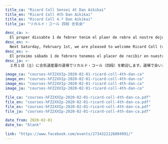 ```yaml
---
title_ca: "Ricard Coll Sensei 4t Dan Aikikai"
title_en: "Ricard Coll 4th Dan Aikikai"
title_es: "Ricard Coll 4.º Dan Aikikai"
title_ja: "リカルド・コール 四段 合気会"

desc_ca: >-
  El proper dissabte 1 de febrer tenim el plaer de rebre al nostre dojo a Ricard Coll (4t dan Aikikai). Animeu-vos!
desc_en: >-
  Next Saturday, February 1st, we are pleased to welcome Ricard Coll (4th dan Aikikai) to our dojo. See you on the mat!
desc_es: >-
  El próximo sábado 1 de febrero tenemos el placer de recibir en nuestro dojo a Ricard Coll (4.º dan Aikikai). Os esperamos!
desc_ja: >-
  ２月１日（土）に合気道産靈の道場でリカルド・コール（四段）を歓迎します。道場で会いましょう！

image_ca: "courses-hFZ2XXIp-2020-02-01-ricard-coll-4th-dan-ca"
image_en: "courses-hFZ2XXIp-2020-02-01-ricard-coll-4th-dan-ca"
image_es: "courses-hFZ2XXIp-2020-02-01-ricard-coll-4th-dan-ca"
image_ja: "courses-hFZ2XXIp-2020-02-01-ricard-coll-4th-dan-ca"

file_ca: "courses-hFZ2XXIp-2020-02-01-ricard-coll-4th-dan-ca.pdf"
file_en: "courses-hFZ2XXIp-2020-02-01-ricard-coll-4th-dan-ca.pdf"
file_es: "courses-hFZ2XXIp-2020-02-01-ricard-coll-4th-dan-ca.pdf"
file_ja: "courses-hFZ2XXIp-2020-02-01-ricard-coll-4th-dan-ca.pdf"

date_from: 2020-02-01
date_to: "blank"

link: "https://www.facebook.com/events/2734322126804991/"
---
```

